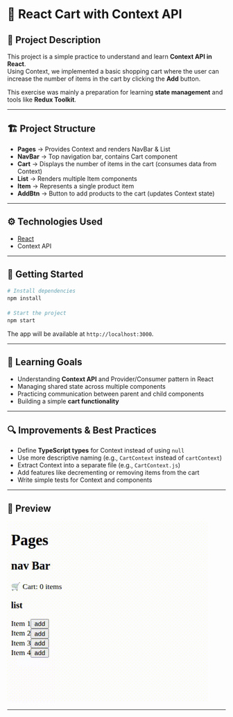 # 🛒 React Cart with Context API  

## 📌 Project Description  
This project is a simple practice to understand and learn **Context API in React**.  
Using Context, we implemented a basic shopping cart where the user can increase the number of items in the cart by clicking the **Add** button.  

This exercise was mainly a preparation for learning **state management** and tools like **Redux Toolkit**.  

---

## 🏗️ Project Structure  

- **Pages** → Provides Context and renders NavBar & List  
- **NavBar** → Top navigation bar, contains Cart component  
- **Cart** → Displays the number of items in the cart (consumes data from Context)  
- **List** → Renders multiple Item components  
- **Item** → Represents a single product item  
- **AddBtn** → Button to add products to the cart (updates Context state)  

---

## ⚙️ Technologies Used  

- [React](https://react.dev/)  
- Context API  

---

## 🚀 Getting Started  

```bash
# Install dependencies
npm install

# Start the project
npm start
```

The app will be available at `http://localhost:3000`.  

---

## 🎯 Learning Goals  

- Understanding **Context API** and Provider/Consumer pattern in React  
- Managing shared state across multiple components  
- Practicing communication between parent and child components  
- Building a simple **cart functionality**  

---

## 🔍 Improvements & Best Practices  

- Define **TypeScript types** for Context instead of using `null`  
- Use more descriptive naming (e.g., `CartContext` instead of `cartContext`)  
- Extract Context into a separate file (e.g., `CartContext.js`)  
- Add features like decrementing or removing items from the cart  
- Write simple tests for Context and components  

---

## 📸 Preview

![Cart App Preview](./CartAppPreview.gif)

---
